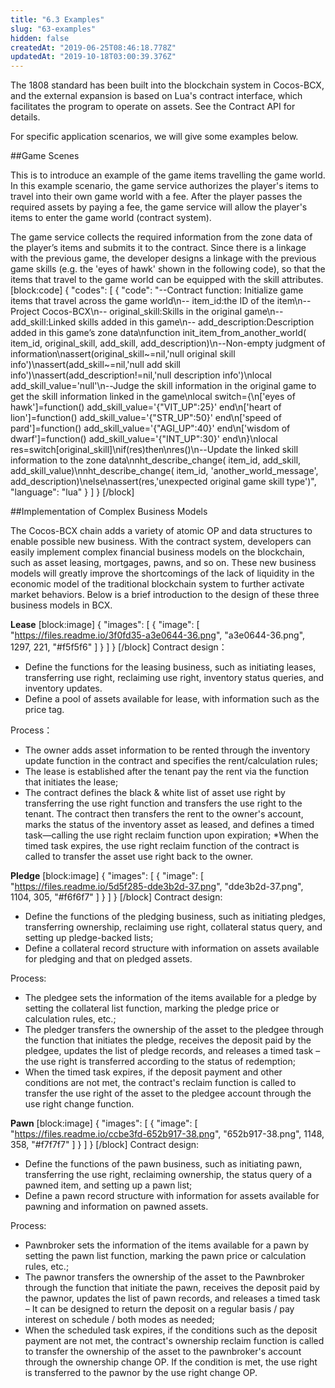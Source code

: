 ```yaml
---
title: "6.3 Examples"
slug: "63-examples"
hidden: false
createdAt: "2019-06-25T08:46:18.778Z"
updatedAt: "2019-10-18T03:00:39.376Z"
---
```

The 1808 standard has been built into the blockchain system in Cocos-BCX, and the external expansion is based on Lua's contract interface, which facilitates the program to operate on assets. See the Contract API for details.

For specific application scenarios, we will give some examples below.


##Game Scenes

This is to introduce an example of the game items travelling the game world. In this example scenario, the game service authorizes the player's items to travel into their own game world with a fee. After the player passes the required assets by paying a fee, the game service will allow the player's items to enter the game world (contract system).

The game service collects the ​required information from the zone data of the player’s items and submits it to the contract. Since there is a linkage with the previous game, the developer designs a linkage with the previous game skills (e.g. the 'eyes of hawk' shown in the following code), so that the items that travel to the game world can be equipped with the skill attributes.
[block:code]
{
  "codes": [
    {
      "code": "--Contract function: Initialize game items that travel across the game world\n-- item_id:the ID of the item\n--Project Cocos-BCX\n-- original_skill:Skills in the original game\n-- add_skill:Linked skills added in this game\n-- add_description:Description added in this game’s zone data\nfunction init_item_from_another_world( item_id, original_skill, add_skill, add_description)\n--Non-empty judgment of information\nassert(original_skill~=nil,'null original skill info')\nassert(add_skill~=nil,'null add skill info')\nassert(add_description!=nil,'null description info')\nlocal add_skill_value='null'\n--Judge the skill information in the original game to get the skill information linked in the game\nlocal switch={\n['eyes of hawk']=function() add_skill_value='{\"VIT_UP\":25}' end\n['heart of lion']=function() add_skill_value='{\"STR_UP\":50}' end\n['speed of pard']=function() add_skill_value='{\"AGI_UP\":40}' end\n['wisdom of dwarf']=function() add_skill_value='{\"INT_UP\":30}' end\n}\nlocal res=switch[original_skill]\nif(res)then\nres()\n--Update the linked skill information to the zone data\nnht_describe_change( item_id, add_skill, add_skill_value)\nnht_describe_change( item_id, 'another_world_message', add_description)\nelse\nassert(res,'unexpected original game skill type')",
      "language": "lua"
    }
  ]
}
[/block]

##Implementation of Complex Business Models

The Cocos-BCX chain adds a variety of atomic OP and data structures to enable possible new business. With the contract system, developers can easily implement complex financial business models on the blockchain, such as asset leasing, mortgages, pawns, and so on. These new business models will greatly improve the shortcomings of the ​lack of liquidity in the economic model of the traditional blockchain system to further activate market behaviors. Below is a brief introduction to the design of these three business models in BCX.

**Lease** 
[block:image]
{
  "images": [
    {
      "image": [
        "https://files.readme.io/3f0fd35-a3e0644-36.png",
        "a3e0644-36.png",
        1297,
        221,
        "#f5f5f6"
      ]
    }
  ]
}
[/block]
Contract design：
* Define the functions for the leasing business, such as initiating leases, transferring use right, reclaiming use right, inventory status queries, and inventory updates.
* Define a pool of assets available for lease, with information such as the price tag.

Process：
* The owner adds asset information to be rented through the inventory update function in the contract and specifies the rent/calculation rules;
* The lease is established after the tenant pay the rent via the function that initiates the lease;
* The contract defines the black & white list of asset use right by transferring the use right function and transfers the use right to the tenant. The contract then transfers the rent to the owner's account, marks the status of the inventory asset as leased, and defines a timed task—calling the use right reclaim function upon expiration;
*When the timed task expires, the use right reclaim function of the contract is called to transfer the asset use right back to the owner.


 **Pledge** 
[block:image]
{
  "images": [
    {
      "image": [
        "https://files.readme.io/5d5f285-dde3b2d-37.png",
        "dde3b2d-37.png",
        1104,
        305,
        "#f6f6f7"
      ]
    }
  ]
}
[/block]
Contract design:
* Define the functions of the pledging business, such as initiating pledges, transferring ownership, reclaiming use right, collateral status query, and setting up pledge-backed lists;
* Define a collateral record structure with information on assets available for pledging and that on pledged assets.

Process:
* The pledgee sets the information of the items available for a pledge by setting the collateral list function, marking the pledge price or calculation rules, etc.;
* The pledger transfers the ownership of the asset to the pledgee through the function that initiates​ the pledge, receives the deposit paid by the pledgee, updates the list of pledge records, and releases a timed task – the use right is transferred according to the status of redemption;
* When the timed task expires, if the deposit payment and other conditions are not met, the contract's reclaim function is called to transfer the use right of the asset to the pledgee account through the use right change function.

**Pawn** 
[block:image]
{
  "images": [
    {
      "image": [
        "https://files.readme.io/ccbe3fd-652b917-38.png",
        "652b917-38.png",
        1148,
        358,
        "#f7f7f7"
      ]
    }
  ]
}
[/block]
Contract design:
* Define the functions of the pawn business, such as initiating pawn, transferring the use right, reclaiming ownership, the status query of a pawned item, and setting up a pawn list;
* Define a pawn record structure with information for assets available for pawning and information on pawned assets.

Process:
* Pawnbroker sets the information of the items available for a ​pawn by setting the pawn list function, marking the pawn price or calculation rules, etc.;
* The pawnor transfers the ownership of the asset to the Pawnbroker through the function that initiate the pawn, receives the deposit paid by the pawnor, updates the list of pawn records, and releases a timed task – It can be designed to return the deposit on a regular basis / pay interest on schedule / both modes as needed;
* When the scheduled task expires, if the conditions such as the deposit payment are not met, the contract's ownership reclaim function is called to transfer the ownership of the asset to the pawnbroker's account through the ownership change OP. If the condition is met, the use right is transferred to the pawnor by the use right change OP.